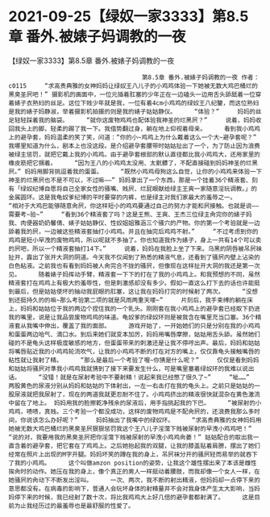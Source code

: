 # 2021-09-25【绿奴一家3333】第8.5章 番外.被婊子妈调教的一夜



【绿奴一家3333】第8.5章 番外.被婊子妈调教的一夜



                                         第8.5章 番外.被婊子妈调教的一夜 作者：c0115     “求高贵典雅的女神妈妈让绿奴王八儿子的小鸡鸡体验一下她被无数大鸡巴桶烂的黑臭圣屄吧！” 摄影机的画面中，一位元插着肛塞的少年正在一边磕头一边用舌头舔舐着一位穿着婊子衣熟妇的丝足。这位下贱少年就是我，一位有着4cm小鸡鸡的绿奴王八纪鑒，而这位熟妇是我的婊子妈静淑，举着摄影机拍摄的则是我的婊子姑姑静仪。     “体验？”     妈妈的丝足轻轻踩着我的脑袋。     “就你这废物鸡鸡也配体验我神圣的烂黑屄？”     说着，妈妈收回我头上的脚，轻柔的踢了我一下。我借势翻过身，躺在地上仰视着母亲。     看到我小鸡鸡上的避孕套，妈妈温柔的笑了笑，问道：“你的小~鸡鸡上为什么戴着这么一个大~避孕套呢？”     我哪里知道为什么，剧本上也没这段。是介绍避孕套腰带时姑姑扯出了一个，为了防止因为浪费被绿主惩罚，就把它戴上我的小鸡鸡。由于避孕套根部的默认直径都比我小鸡鸡大，还用家里的橡皮筋把它捆着。     “因为王八的小鸡鸡太没用、太骯髒了，不配直接碰到妈妈神圣的烂黑屄。” 妈妈用脚背挑逗着我的蛋蛋。     “既然小鸡鸡母狗这么自觉，让你的小鸡鸡来体验一下神圣的烂黑屄也不是不可以，不过嘛——” 妈妈拿出了一个东西，那是一个挂着36个精液套、刻有「绿奴纪博自愿将自己全家女性的骚嘴、贱屄、烂屁眼献给绿主王爽一家随意淫玩调教。」的金属圆环。这是我龟奴爹纪博的平时要穿的内裤，也是绿主对我们家最大的羞辱之一。     “相对于大鸡巴能够随意肏屄，你这样短小的鸡鸡要通过自己的努力才能和屄接触。也就是说——需要考~验~”     “看到36个精液套了吗？这是王熊、王爽、王杰三位绿主肏完你的婊子妈我、肉便器奶奶馨倩、婊子姑姑静仪、性奴姐姐雅涵三个骚穴的产物。你的第一个考验就是一边舔着我的屄，一边被这些精液套抽打小鸡鸡。并且在抽完后鸡鸡不射。”     “不过考虑到你的鸡鸡是短小早洩的废物鸡鸡，所以呢就不多抽了。你也知道我作为婊子，身上一共有14个可以卖的屄吧，所以一个精液套抽打14下。”     说着，妈妈在我脸上坐了下来。乌黑的阴唇被吊屄袜扯开，露出了张开大洞的阴道。今天我不仅闻到了熟悉的精液气息，还看到了骚屄内壁上沾染的白色粘液。之前我也有看到妈妈被人肏完合不拢的骚屄，但像现在这样扯开大洞的我还是第一次见。     随着婊子妈挥动手臂，精液套一下下的打在了我的小鸡鸡上。和我预想的不同，虽然精液套打在鸡鸡上有极大的羞辱性，但是刺激感却没有多少。假如一直这么打下去的话也许能挺到最后，但是姑姑使坏的抽动我屁眼的肛塞，这让我在妈妈打完的时候射了两次。     “没想到还挺持久的的嘛~那么考验第二项的就是风雨两重天喽~”     片刻后，我手束缚的躺在床上，妈妈和姑姑位于我的两边个捏住我的一个乳头。刚刚套在我小鸡鸡上的避孕套已经取下扔进我的嘴里，说是让我品尝废物鸡鸡的味道。龟奴爹的绿奴环则是被我含在嘴里充当口塞。36个精液套从我嘴中伸出，覆盖了我的面部。     游戏开始了，一开始她们的只是分别在我的小鸡鸡和蛋蛋两边哈气、滴口水。到后来她们就变本加厉，妈妈用嘴唇摩擦，姑姑用舌头舔。虽然她们碰的不是龟头这样极度敏感的地方，但蛋蛋带来的刺激还是让我不停哼出声。最后，妈妈和姑姑将嘴唇贴近我的小鸡鸡轮流吹气，让我的小鸡鸡不断的打在对方的嘴上，仅仅靠龟头接触嘴唇的粘性就让我射了精。     “那么是最后一个考验了喔~你猜是什么呢？”     仅仅是看到妈妈和姑姑将骚屄对準我小鸡鸡我就猜到了接下来要发生什么，可是嘴里塞着绿奴环的我难以说出话。     “没错！就是在尿射考验中不要射精！说起来我已经憋了很久了~”     “呲……”     两股黄色的尿液分别从妈妈和姑姑的下体射出，一左一右击打在我的龟头上。之前只是姑姑的一股尿液就把我尿射了，现在的两道我就更忍耐不住了。小鸡鸡挤出的精液很快就混杂在黄色激流中留在了地上。 妈妈用我的脸擦乾净残余的尿液后，用手指挑起我的下巴。     “被尿射的小鸡鸡，啧啧，真贱。三个考验一个都没成功，这样的废物鸡鸡是不配肏屄的，还浪费我那么多时间，你说该怎么办好呢？”     妈妈抽出了我嘴中的绿奴环。     “求高贵典雅的女神妈妈用她被无数大鸡巴桶烂的黑臭圣屄狠狠惩罚我这个王八儿子淫蕩下贱被尿射的早洩小鸡鸡吧！”     “说的对，我要用我的黑臭圣屄把你淫蕩下贱被尿射的早洩小鸡鸡肏萎！” 姑姑配合的取出我一直含着的避孕套，把它套在了鸡鸡上。之后她抬起我的双腿，让我的膝盖贴着肩膀，摆出了她们经常在照片上出现的M字开腿。妈妈坏笑的蹲在我的身上，吊屄袜分开的骚屄轻而易举的就吞下了我的小鸡鸡。     这个叫做amzon position的姿势，让我这个雄性摆出来了本该是雌性挨肏时的动作。她压在我的身上，像个真正的男人一样挺动着腰肢，而我却像一个女人一样，在她骚屄的肏动下不断发出淫叫。     一次、两次，我不断的射出精液，但妈妈却一点停下来的意思都没有。在病毒的影响下，普通人会玩坏身体的射精量并不会对我身体产生太大影响，当妈妈停下来的时候，我已经射了数十次，将比我鸡鸡大上好几倍的避孕套都射满了。     这是目前为止我经历过的最羞辱也是最舒服的性爱了。
            

